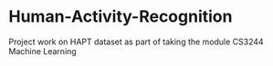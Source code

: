 # Human-Activity-Recognition
Project work on HAPT dataset as part of taking the module CS3244 Machine Learning

